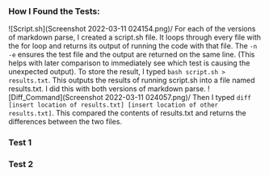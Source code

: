 ### How I Found the Tests:
![Script.sh](Screenshot 2022-03-11 024154.png)/
For each of the versions of markdown parse, I created a script.sh file. It loops through every file with the for loop and returns its output of running the code with that file. The `-n -e` ensures the test file and the output are returned on the same line. (This helps with later comparison to immediately see which test is causing the unexpected output). To store the result, I typed `bash script.sh > results.txt`. This outputs the results of running script.sh into a file named results.txt. I did this with both versions of markdown parse. 
![Diff_Command](Screenshot 2022-03-11 024057.png)/
Then I typed `diff [insert location of results.txt] [insert location of other results.txt]`. This compared the contents of results.txt and returns the differences between the two files. 

### Test 1

### Test 2